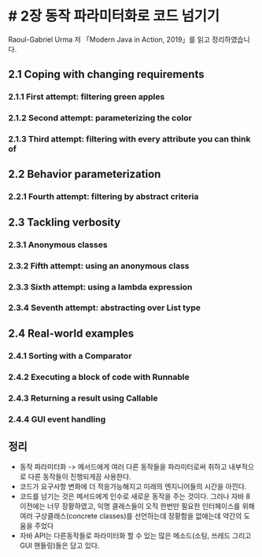 # \# 2장 동작 파라미터화로 코드 넘기기

Raoul-Gabriel Urma 저 「Modern Java in Action, 2019」를 읽고 정리하였습니다.

## 2.1 Coping with changing requirements



### 2.1.1 First attempt: filtering green apples



### 2.1.2 Second attempt: parameterizing the color



### 2.1.3 Third attempt: filtering with every attribute you can think of





## 2.2 Behavior parameterization



### 2.2.1 Fourth attempt: filtering by abstract criteria





## 2.3 Tackling verbosity



### 2.3.1 Anonymous classes



### 2.3.2 Fifth attempt: using an anonymous class



### 2.3.3 Sixth attempt: using a lambda expression



### 2.3.4 Seventh attempt: abstracting over List type



## 2.4 Real-world examples



### 2.4.1 Sorting with a Comparator



### 2.4.2 Executing a block of code with Runnable



### 2.4.3 Returning a result using Callable



### 2.4.4 GUI event handling



## 정리

* 동작 파라미터화 -&gt; 메서드에게 여러 다른 동작들을 파라미터로써 취하고 내부적으로 다른 동작들이 진행되게끔 사용한다.
* 코드가 요구사항 변화에 더 적응가능해지고 미래의 엔지니어들의 시간을 아낀다.
* 코드를 넘기는 것은 메서드에게 인수로 새로운 동작을 주는 것이다. 그러나 자바 8 이전에는 너무 장황하였고, 익명 클래스들이 오직 한번만 필요한 인터페이스를 위해 여러 구상클래스\(concrete classes\)를 선언하는데 장황함을 없애는데 약간의 도움을 주었다
* 자바 API는 다른동작들로 파라미터화 할 수 있는 많은 메소드\(소팅, 쓰레드 그리고 GUI 핸들링\)들은 담고 있다.















